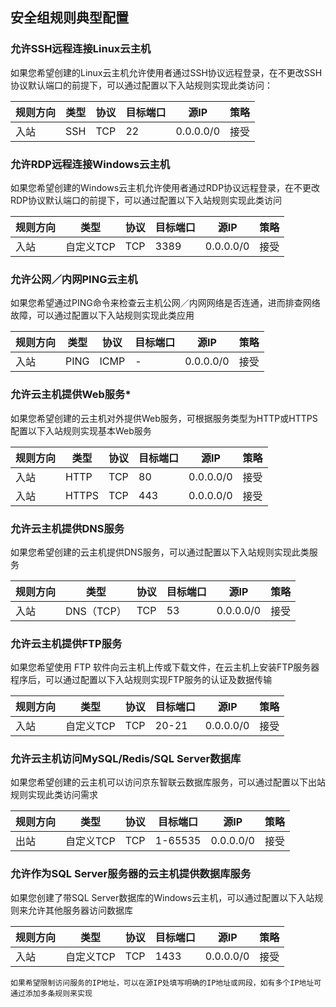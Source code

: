 ## **安全组规则典型配置**

### **允许SSH远程连接Linux云主机**

如果您希望创建的Linux云主机允许使用者通过SSH协议远程登录，在不更改SSH协议默认端口的前提下，可以通过配置以下入站规则实现此类访问：

| 规则方向 | 类型 | 协议 | 目标端口 | 源IP      | 策略 |
| -------- | ---- | ---- | -------- | --------- | ---- |
| 入站     | SSH  | TCP  | 22       | 0.0.0.0/0 | 接受 |



### **允许RDP远程连接Windows云主机** 

如果您希望创建的Windows云主机允许使用者通过RDP协议远程登录，在不更改RDP协议默认端口的前提下，可以通过配置以下入站规则实现此类访问

| 规则方向 | 类型      | 协议 | 目标端口 | 源IP      | 策略 |
| -------- | --------- | ---- | -------- | --------- | ---- |
| 入站     | 自定义TCP | TCP  | 3389     | 0.0.0.0/0 | 接受 |



### 允许公网／内网PING云主机

如果您希望通过PING命令来检查云主机公网／内网网络是否连通，进而排查网络故障，可以通过配置以下入站规则实现此类应用

| 规则方向 | 类型 | 协议 | 目标端口 | 源IP      | 策略 |
| -------- | ---- | ---- | -------- | --------- | ---- |
| 入站     | PING | ICMP | -        | 0.0.0.0/0 | 接受 |



### 允许云主机提供Web服务*

如果您希望创建的云主机对外提供Web服务，可根据服务类型为HTTP或HTTPS配置以下入站规则实现基本Web服务

| 规则方向 | 类型  | 协议 | 目标端口 | 源IP      | 策略 |
| -------- | ----- | ---- | -------- | --------- | ---- |
| 入站     | HTTP  | TCP  | 80       | 0.0.0.0/0 | 接受 |
| 入站     | HTTPS | TCP  | 443      | 0.0.0.0/0 | 接受 |

### **允许云主机提供DNS服务** 

如果您希望创建的云主机提供DNS服务，可以通过配置以下入站规则实现此类服务 

| 规则方向 | 类型       | 协议 | 目标端口 | 源IP      | 策略 |
| -------- | ---------- | ---- | -------- | --------- | ---- |
| 入站     | DNS（TCP） | TCP  | 53       | 0.0.0.0/0 | 接受 |

### **允许云主机提供FTP服务**

如果您希望使用 FTP 软件向云主机上传或下载文件，在云主机上安装FTP服务器程序后，可以通过配置以下入站规则实现FTP服务的认证及数据传输 

| 规则方向 | 类型      | 协议 | 目标端口 | 源IP      | 策略 |
| -------- | --------- | ---- | -------- | --------- | ---- |
| 入站     | 自定义TCP | TCP  | 20-21    | 0.0.0.0/0 | 接受 |

### 允许云主机访问MySQL/Redis/SQL Server数据库

如果您希望创建的云主机可以访问京东智联云数据库服务，可以通过配置以下出站规则实现此类访问需求 

| 规则方向 | 类型      | 协议 | 目标端口 | 源IP      | 策略 |
| -------- | --------- | ---- | -------- | --------- | ---- |
| 出站     | 自定义TCP | TCP  | 1-65535  | 0.0.0.0/0 | 接受 |

### **允许作为SQL Server服务器的云主机提供数据库服务**

如果您创建了带SQL Server数据库的Windows云主机，可以通过配置以下入站规则来允许其他服务器访问数据库

| 规则方向 | 类型      | 协议 | 目标端口 | 源IP      | 策略 |
| -------- | --------- | ---- | -------- | --------- | ---- |
| 入站     | 自定义TCP | TCP  | 1433     | 0.0.0.0/0 | 接受 |

`如果希望限制访问服务的IP地址，可以在源IP处填写明确的IP地址或网段，如有多个IP地址可通过添加多条规则来实现`